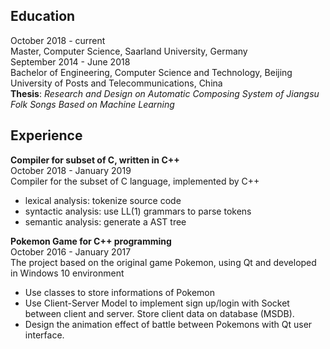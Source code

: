   
  
  
## Education
October 2018 - current  
Master, Computer Science, Saarland University, Germany  
September 2014 - June 2018  
Bachelor of Engineering, Computer Science and Technology, Beijing University of Posts and Telecommunications, China  
**Thesis**: *Research and Design on Automatic Composing System of Jiangsu Folk Songs Based on Machine Learning*  


## Experience
**Compiler for subset of C, written in C++**  
October 2018 - January 2019  
Compiler for the subset of C language, implemented by C++
- lexical analysis: tokenize source code
- syntactic analysis: use LL(1) grammars to parse tokens
- semantic analysis: generate a AST tree

**Pokemon Game for C++ programming**  
October 2016 - January 2017  
The project based on the original game Pokemon, using Qt and developed in Windows 10 environment
- Use classes to store informations of Pokemon
- Use Client-Server Model to implement sign up/login with Socket between client and server. Store client data on database (MSDB).
- Design the animation effect of battle between Pokemons with Qt user interface.
